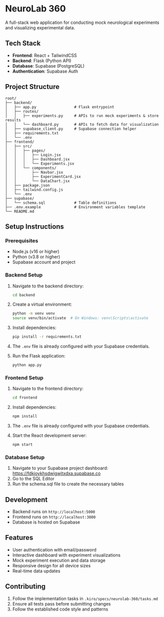 # NeuroLab 360

A full-stack web application for conducting mock neurological experiments and visualizing experimental data.

## Tech Stack

- **Frontend**: React + TailwindCSS
- **Backend**: Flask (Python API)
- **Database**: Supabase (PostgreSQL)
- **Authentication**: Supabase Auth

## Project Structure

```
root/
├── backend/
│   ├── app.py                 # Flask entrypoint
│   ├── routes/
│   │   ├── experiments.py     # APIs to run mock experiments & store results
│   │   └── dashboard.py       # APIs to fetch data for visualization
│   ├── supabase_client.py     # Supabase connection helper
│   ├── requirements.txt
│   └── .env
├── frontend/
│   ├── src/
│   │   ├── pages/
│   │   │   ├── Login.jsx
│   │   │   ├── Dashboard.jsx
│   │   │   └── Experiments.jsx
│   │   └── components/
│   │       ├── Navbar.jsx
│   │       ├── ExperimentCard.jsx
│   │       └── DataChart.jsx
│   ├── package.json
│   ├── tailwind.config.js
│   └── .env
├── supabase/
│   └── schema.sql             # Table definitions
├── .env.example               # Environment variables template
└── README.md
```

## Setup Instructions

### Prerequisites

- Node.js (v16 or higher)
- Python (v3.8 or higher)
- Supabase account and project

### Backend Setup

1. Navigate to the backend directory:
   ```bash
   cd backend
   ```

2. Create a virtual environment:
   ```bash
   python -m venv venv
   source venv/bin/activate  # On Windows: venv\Scripts\activate
   ```

3. Install dependencies:
   ```bash
   pip install -r requirements.txt
   ```

4. The `.env` file is already configured with your Supabase credentials.

5. Run the Flask application:
   ```bash
   python app.py
   ```

### Frontend Setup

1. Navigate to the frontend directory:
   ```bash
   cd frontend
   ```

2. Install dependencies:
   ```bash
   npm install
   ```

3. The `.env` file is already configured with your Supabase credentials.

4. Start the React development server:
   ```bash
   npm start
   ```

### Database Setup

1. Navigate to your Supabase project dashboard: https://fdkjoykhsdwigwjtxdxa.supabase.co
2. Go to the SQL Editor
3. Run the schema.sql file to create the necessary tables

## Development

- Backend runs on `http://localhost:5000`
- Frontend runs on `http://localhost:3000`
- Database is hosted on Supabase

## Features

- User authentication with email/password
- Interactive dashboard with experiment visualizations
- Mock experiment execution and data storage
- Responsive design for all device sizes
- Real-time data updates

## Contributing

1. Follow the implementation tasks in `.kiro/specs/neurolab-360/tasks.md`
2. Ensure all tests pass before submitting changes
3. Follow the established code style and patterns